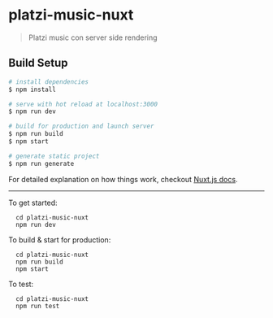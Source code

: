 # platzi-music-nuxt

> Platzi music con server side rendering

## Build Setup

``` bash
# install dependencies
$ npm install

# serve with hot reload at localhost:3000
$ npm run dev

# build for production and launch server
$ npm run build
$ npm start

# generate static project
$ npm run generate
```

For detailed explanation on how things work, checkout [Nuxt.js docs](https://nuxtjs.org).


----------------------------------
To get started:

      cd platzi-music-nuxt
      npm run dev

To build & start for production:

      cd platzi-music-nuxt
      npm run build
      npm start

To test:

      cd platzi-music-nuxt
      npm run test
